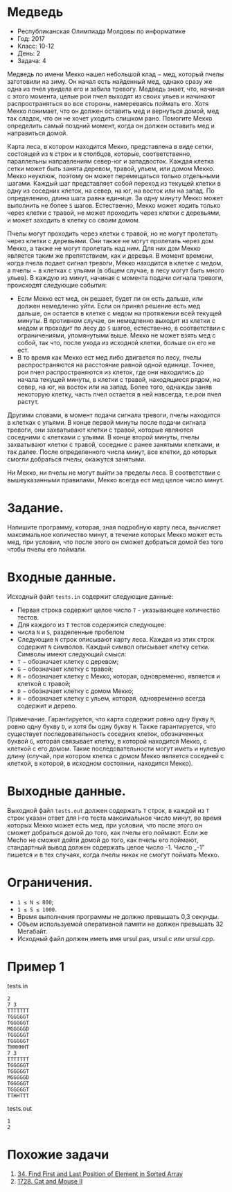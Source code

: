 # Медведь
* Республиканская Олимпиада Молдовы по информатике
* Год: 2017
* Класс: 10-12
* День: 2
* Задача: 4

Медведь по имени Мекко нашел небольшой клад − мед, который пчелы заготовили на
зиму. Он начал есть найденный мед, однако сразу же одна из пчел увидела его и забила
тревогу. Медведь знает, что, начиная с этого момента, целые рои пчел выходят из своих
ульев и начинают распространяться во все стороны, намереваясь поймать его. Хотя Мекко
понимает, что он должен оставить мед и вернуться домой, мед так сладок, что он не хочет
уходить слишком рано. Помогите Мекко определить самый поздний момент, когда он
должен оставить мед и направиться домой.  

Карта леса, в котором находится Мекко, представлена в виде сетки, состоящей из `N`
строк и `N` столбцов, которые, соответственно, параллельны направлениям север-юг и западвосток. 
Каждая клетка сетки может быть занята деревом, травой, ульем, или домом Мекко.
Мекко неуклюж, поэтому он может перемещаться только отдельными шагами. Каждый
шаг представляет собой переход из текущей клетки в одну из соседних клеток, на север, на
юг, на восток или на запад. По определению, длина шага равна единице. За одну минуту
Мекко может выполнить не более `S` шагов. Естественно, Мекко может ходить только через
клетки с травой, не может проходить через клетки с деревьями, и может заходить в клетку со
своим домом.  

Пчелы могут проходить через клетки с травой, но не могут пролетать через клетки с
деревьями. Они также не могут пролетать через дом Мекко, а также не могут пролетать над
ним. Для них дом Мекко является таким же препятствием, как и деревья.
В момент времени, когда пчела подает сигнал тревоги, Мекко находится в клетке с
медом, а пчелы − в клетках с ульями (в общем случае, в лесу могут быть много ульев). В
каждую из минут, начиная с момента подачи сигнала тревоги, происходят следующие
события:  
* Если Мекко ест мед, он решает, будет ли он есть дальше, или должен немедленно
уйти. Если он принял решение есть мед дальше, он остается в клетке с медом на
протяжении всей текущей минуты. В противном случае, он немедленно выходит из
клетки с медом и проходит по лесу до `S` шагов, естественно, в соответствии с
ограничениями, упомянутыми выше. Мекко не может взять мед с собой, так что,
после ухода из исходной клетки, больше он его не ест.
* В то время как Мекко ест мед либо двигается по лесу, пчелы распространяются на
расстояние равной одной единице. Точнее, рои пчел распространяются из клеток, где
они находились до начала текущей минуты, в клетки с травой, находящиеся рядом, на
север, на юг, на восток или на запад. Более того, однажды заняв некоторую клетку,
часть пчел остается в ней навсегда, т.е.рои пчел растут.  

Другими словами, в момент подачи сигнала тревоги, пчелы находятся в клетках с
ульями. В конце первой минуты после подачи сигнала тревоги, они захватывают клетки с
травой, которые являются соседними с клетками с ульями. В конце второй минуты, пчелы
захватывают клетки с травой, соседние с ранее занятыми клетками, и так далее. После
определенного числа минут, все клетки, до которых смогли добраться пчелы, окажутся
занятыми.  

Ни Мекко, ни пчелы не могут выйти за пределы леса. В соответствии с
вышеуказанными правилами, Мекко всегда ест мед целое число минут.

# Задание. 
Напишите программу, которая, зная подробную карту леса, вычисляет
максимальное количество минут, в течение которых Мекко может есть мед, при условии, что
после этого он сможет добраться домой без того чтобы пчелы его поймали.

# Входные данные. 
Исходный файл `tests.in` содержит следующие данные:
* Первая строка содержит целое число `T` - указывающее количество тестов.
* Для каждого из `T` тестов cодержится следующее:
* числа `N` и `S`, разделенные пробелом
* Следующие `N` строк описывают карту леса. Каждая из этих строк содержит `N`
символов. Каждый символ описывает клетку сетки. Символы имеют следующий
смысл:
* `T` − обозначает клетку с деревом;
* `G` − обозначает клетку с травой;
* `M` − обозначает клетку с Мекко, которая, одновременно, является и клеткой с травой;
* `D` − обозначает клетку с домом Мекко;
* `H` − обозначает клетку с ульем, которая, одновременно всегда содержит и дерево.

Примечание. Гарантируется, что карта содержит ровно одну букву `M`, ровно одну
букву `D`, и хотя бы одну букву `H`. Также гарантируется, что существует последовательность
соседних клеток, обозначенных буквой `G`, которая связывает клетку, в которой находится
Мекко, с клеткой с его домом. Такие последовательности могут иметь и нулевую длину
(случай, при котором клетка с домом Мекко является соседней с клеткой, в которой, в
исходном состоянии, находится Мекко).

# Выходные данные.
Выходной файл `tests.out` должен содержать `T` строк, в каждой из `T` строк указан ответ для i-го теста максимальное число минут, 
во время которых Мекко может есть мед, при условии, что после этого он сможет добраться домой до того, 
как пчелы его поймают. Если же Mecho не сможет дойти домой до того, как пчелы его поймают, стандартный вывод
должен содержать целое число -1. Число „-1” пишется и в тех случаях, когда пчелы никак не
смогут поймать Мекко.

# Ограничения. 
* `1 ≤ N ≤ 800`; 
* `1 ≤ S ≤ 1000`. 
* Время выполнения программы не должно превышать 0,3 секунды. 
* Объем используемой оперативной памяти не должен превышать 32 Мегабайт. 
* Исходный файл должен иметь имя ursul.pas, ursul.c или ursul.cpp.

# Пример 1
tests.in
```
2
7 3
TTTTTTT
TGGGGGT
TGGGGGT
MGGGGGD
TGGGGGT
TGGGGGT
THHHHHT
7 3
TTTTTTT
TGGGGGT
TGGGGGT
MGGGGGD
TGGGGGT
TGGGGGT
TTHHTTT
```

tests.out
```
1
2
```

# Похожие задачи
1. [34. Find First and Last Position of Element in Sorted Array](https://leetcode.com/problems/find-first-and-last-position-of-element-in-sorted-array/)
2. [1728. Cat and Mouse II](https://leetcode.com/problems/cat-and-mouse-ii/)
